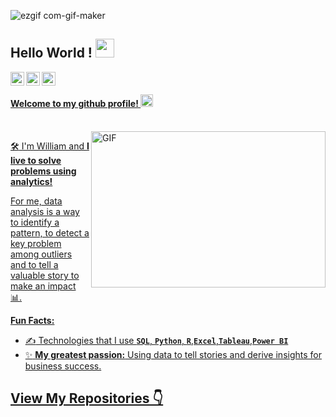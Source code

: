 ![ezgif com-gif-maker](https://user-images.githubusercontent.com/91241827/142215929-09dadbf6-46cd-409b-a237-431191537e0a.gif)


## Hello World ! <img src="https://raw.githubusercontent.com/syedareehaquasar/syedareehaquasar/master/gifs/Hi.gif"  width="30" height="30">

<a href="https://www.linkedin.com/in/william-johnson-chalissery-85855921a/">
   <img align="left" alt="William's Linkdein" width="22px" src="https://cdn.jsdelivr.net/npm/simple-icons@v3/icons/linkedin.svg" />
  </a>
  <a href="https://github.com/Billy-j0">
   <img align="left" alt="William's Github" width="22px" src="https://cdn.jsdelivr.net/npm/simple-icons@v3/icons/github.svg" />
  <a/>
  <a href="https://www.instagram.com/_william.johnson__/">
     <img align="left" alt="William's Instagram" width="22px" src="https://cdn.jsdelivr.net/npm/simple-icons@v3/icons/instagram.svg" />

<br />
  
  
  #### Welcome to my github profile! <img src="https://user-images.githubusercontent.com/91241827/142218646-c023bf7f-23e7-4cac-b1ce-d2febb07a59c.png" width="20" height="20">

 <br />

<img align="right" height="250" width="375" alt="GIF" src="https://user-images.githubusercontent.com/91241827/142220864-f47d8fd7-8aaa-475e-ba97-33b087a665a4.gif" />
 
:hammer_and_wrench: I'm William and **I live to solve problems using analytics!** 

For me, data analysis is a way to identify a pattern, to detect a key problem among outliers and to tell a valuable story to make an impact :bar_chart:.

**Fun Facts:**
- :writing_hand: Technologies that I use  **```SQL```**, **```Python```**, **```R```**,**```Excel```**,**```Tableau```**,**```Power BI```**
- :sparkles: **My greatest passion:** Using data to tell stories and derive insights for business success.
    
## View My Repositories 👇
